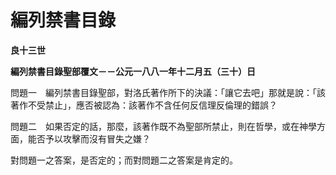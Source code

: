 # 編列禁書目錄


**良十三世**

**編列禁書目錄聖部覆文－－公元一八八一年十二月五（三十）日**





問題一　編列禁書目錄聖部，對洛氏著作所下的決議：「讓它去吧」那就是說：「該著作不受禁止」，應否被認為：該著作不含任何反信理反倫理的錯誤？

問題二　如果否定的話，那麼，該著作既不為聖部所禁止，則在哲學，或在神學方面，能否予以攻擊而沒有冒失之嫌？

對問題一之答案，是否定的；而對問題二之答案是肯定的。

